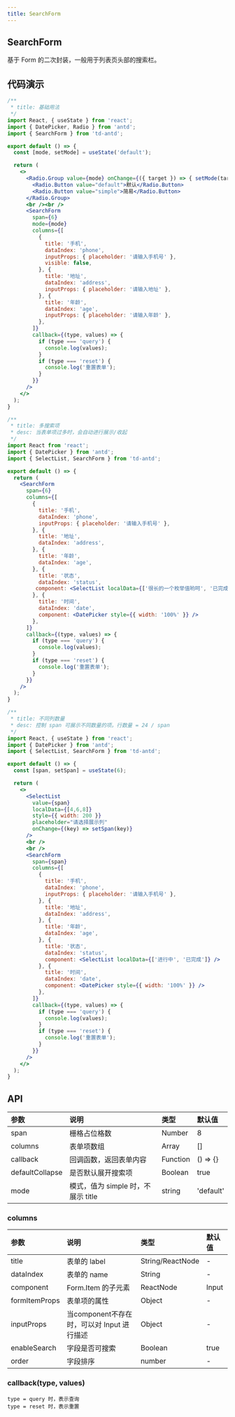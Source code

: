 ```yaml
---
title: SearchForm
---
```


## SearchForm

基于 Form 的二次封装，一般用于列表页头部的搜索栏。

## 代码演示

```jsx
/**
 * title: 基础用法
 */
import React, { useState } from 'react';
import { DatePicker, Radio } from 'antd';
import { SearchForm } from 'td-antd';

export default () => {
  const [mode, setMode] = useState('default');

  return (
    <>
      <Radio.Group value={mode} onChange={({ target }) => { setMode(target.value) }}>
        <Radio.Button value="default">默认</Radio.Button>
        <Radio.Button value="simple">简易</Radio.Button>
      </Radio.Group>
      <br /><br />
      <SearchForm
        span={6}
        mode={mode}
        columns={[
          {
            title: '手机',
            dataIndex: 'phone',
            inputProps: { placeholder: '请输入手机号' },
            visible: false,
          }, {
            title: '地址',
            dataIndex: 'address',
            inputProps: { placeholder: '请输入地址' },
          }, {
            title: '年龄',
            dataIndex: 'age',
            inputProps: { placeholder: '请输入年龄' },
          },
        ]}
        callback={(type, values) => {
          if (type === 'query') {
            console.log(values);
          }
          if (type === 'reset') {
            console.log('重置表单');
          }
        }}
      />
    </>
  );
}
```

```jsx
/**
 * title: 多搜索项
 * desc: 当表单项过多时，会自动进行展示/收起
 */
import React from 'react';
import { DatePicker } from 'antd';
import { SelectList, SearchForm } from 'td-antd';

export default () => {
  return (
    <SearchForm
      span={6}
      columns={[
        {
          title: '手机',
          dataIndex: 'phone',
          inputProps: { placeholder: '请输入手机号' },
        }, {
          title: '地址',
          dataIndex: 'address',
        }, {
          title: '年龄',
          dataIndex: 'age',
        }, {
          title: '状态',
          dataIndex: 'status',
         component: <SelectList localData={['很长的一个枚举值哟呵', '已完成']} />
        }, {
          title: '时间',
          dataIndex: 'date',
          component: <DatePicker style={{ width: '100%' }} />
        },
      ]}
      callback={(type, values) => {
        if (type === 'query') {
          console.log(values);
        }
        if (type === 'reset') {
          console.log('重置表单');
        }
      }}
    />
  );
}
```

```jsx
/**
 * title: 不同列数量
 * desc: 控制 span 可展示不同数量的项。行数量 = 24 / span
 */
import React, { useState } from 'react';
import { DatePicker } from 'antd';
import { SelectList, SearchForm } from 'td-antd';

export default () => {
  const [span, setSpan] = useState(6);

  return (
    <>
      <SelectList
        value={span}
        localData={[4,6,8]}
        style={{ width: 200 }}
        placeholder="请选择展示列"
        onChange={(key) => setSpan(key)}
      />
      <br />
      <br />
      <SearchForm
        span={span}
        columns={[
          {
            title: '手机',
            dataIndex: 'phone',
            inputProps: { placeholder: '请输入手机号' },
          }, {
            title: '地址',
            dataIndex: 'address',
          }, {
            title: '年龄',
            dataIndex: 'age',
          }, {
            title: '状态',
            dataIndex: 'status',
            component: <SelectList localData={['进行中', '已完成']} />
          }, {
            title: '时间',
            dataIndex: 'date',
            component: <DatePicker style={{ width: '100%' }} />
          },
        ]}
        callback={(type, values) => {
          if (type === 'query') {
            console.log(values);
          }
          if (type === 'reset') {
            console.log('重置表单');
          }
        }}
      />
    </>
  );
}
```

## API

|参数|说明|类型|默认值|
|:--|:--|:--|:--|
|span|栅格占位格数|Number|8|
|columns|表单项数组|Array|[]|
|callback|回调函数，返回表单内容|Function|() => {}|
|defaultCollapse|是否默认展开搜索项|Boolean|true|
|mode|模式，值为 simple 时，不展示 title|string|'default'|

### columns

|参数|说明|类型|默认值|
|:--|:--|:--|:--|
|title|表单的 label|String/ReactNode|-|
|dataIndex|表单的 name|String|-|
|component|Form.Item 的子元素|ReactNode|Input|
|formItemProps|表单项的属性|Object|-|
|inputProps|当component不存在时，可以对 Input 进行描述|Object|-|
|enableSearch|字段是否可搜索|Boolean|true|
|order|字段排序|number|-|

### callback(type, values)

```
type = query 时，表示查询
type = reset 时，表示重置
```
